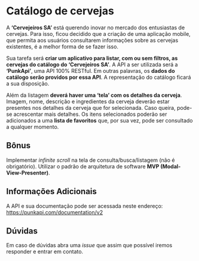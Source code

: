 # Catálogo de cervejas

A **‘Cervejeiros SA’** está querendo inovar no mercado dos entusiastas de cervejas. Para isso, ficou decidido que a criação de uma aplicação mobile, que permita aos usuários consultarem informações sobre as cervejas existentes, é a melhor forma de se fazer isso.

Sua tarefa será **criar um aplicativo para listar, com ou sem filtros, as cervejas do catálogo do ‘Cervejeiros SA’**. A API a ser utilizada será a **‘PunkApi’**, uma API 100% RESTful. Em outras palavras, os **dados do catálogo serão providos por essa API**. A representação do catálogo ficará a sua disposição.

Além da listagem **deverá haver uma ‘tela’ com os detalhes da cerveja**. Imagem, nome, descrição e ingredientes da cerveja deverão estar presentes nos detalhes da cerveja que for selecionada. Caso queira, pode-se acrescentar mais detalhes. Os itens selecionados poderão ser adicionados a uma **lista de favoritos** que, por sua vez, pode ser consultado a qualquer momento.

## Bônus

Implementar *infinite scroll* na tela de consulta/busca/listagem (não é obrigatório).
Utilizar o padrão de arquitetura de software **MVP (Modal-View-Presenter)**.

## Informações Adicionais

A API e sua documentação pode ser acessada neste endereço: https://punkapi.com/documentation/v2

## Dúvidas

Em caso de dúvidas abra uma *issue* que assim que possível iremos responder e entrar em contato.
